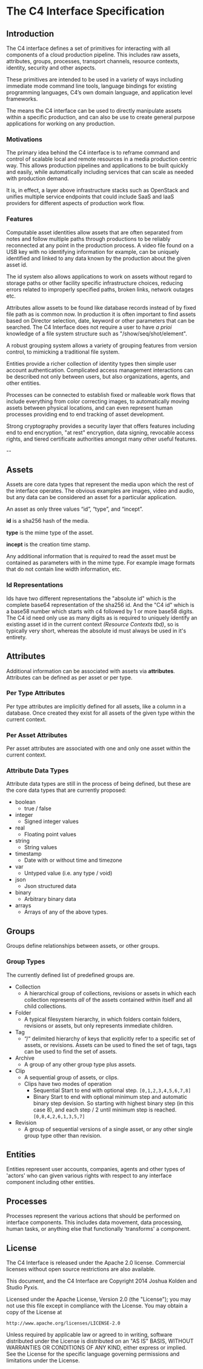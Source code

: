 # The C4 Interface Specification

## Introduction

The C4 interface defines a set of primitives for interacting with all components of a cloud production pipeline.  This includes raw assets, attributes, groups, processes, transport channels, resource contexts, identity, security and other aspects.

These primitives are intended to be used in a variety of ways including immediate mode command line tools, language bindings for existing programming languages, C4’s own domain language, and application level frameworks.

The means the C4 interface can be used to directly manipulate assets within a specific production, and can also be use to create general purpose applications for working on any production.

### Motivations

The primary idea behind the C4 interface is to reframe command and control of scalable local and remote resources in a media production centric way.  This allows production pipelines and applications to be built quickly and easily, while automatically including services that can scale as needed with production demand.

It is, in effect, a layer above infrastructure stacks such as OpenStack and unifies multiple service endpoints that could include SaaS and IaaS providers for different aspects of production work flow.


### Features

Computable asset identities allow assets that are often separated from notes and follow multiple paths through productions to be reliably reconnected at any point in the production process.  A video file found on a USB key with no identifying information for example, can be uniquely identified and linked to any data known by the production about the given asset id.

The id system also allows applications to work on assets without regard to storage paths or other facility specific infrastructure choices, reducing errors related to improperly specified paths, broken links, network outages etc.

Attributes allow assets to be found like database records instead of by fixed file path as is common now.  In production it is often important to find assets based on Director selection, date, keyword or other parameters that can be searched.  The C4 Interface does not require a user to have _a prioi_ knowledge of a file system structure such as "/show/seq/shot/element". 

A robust grouping system allows a variety of grouping features from version control, to mimicking a traditional file system.

Entities provide a richer collection of identity types then simple user account authentication.  Complicated access management interactions can be described not only between users, but also organizations, agents, and other entities.

Processes can be connected to establish fixed or malleable work flows that include everything from color correcting images, to automatically moving assets between physical locations, and can even represent human processes providing end to end tracking of asset development.

Strong cryptography provides a security layer that offers features including end to end encryption, "at rest" encryption, data signing, revocable access rights, and tiered certificate authorities amongst many other useful features. 

--

## Assets

Assets are core data types that represent the media upon which the rest of the interface operates.  The obvious examples are images, video and audio, but any data can be considered an asset for a particular application.  

An asset as only three values “id”, “type”, and “incept”.

**id** is a sha256 hash of the media.

**type** is the mime type of the asset.

**incept** is the creation time stamp.

Any additional information that is _required_ to read the asset must be contained as parameters with in the mime type.  For example image formats that do not contain line width information, etc.  

### Id Representations

Ids have two different representations the "absolute id" which is the complete base64 representation of the sha256 id.  And the "C4 id" which is a base58 number which starts with c4 followed by 1 or more base58 digits.  The C4 id need only use as many digits as is required to uniquely identify an existing asset id in the current context _(Resource Contexts tbd)_, so is typically very short, whereas the absolute id must always be used in it's entirety.

## Attributes

Additional information can be associated with assets via **attributes**.  Attributes can be defined as per asset or per type.

### Per Type Attributes

Per type attributes are implicitly defined for all assets, like a column in a database. Once created they exist for all assets of the given type within the current context. 

### Per Asset Attributes

Per asset attributes are associated with one and only one asset within the current context. 

### Attribute Data Types

Attribute data types are still in the process of being defined, but these are the core data types that are currently proposed:

- boolean
  - true / false
- integer
  - Signed integer values
- real
  - Floating point values
- string
  - String values
- timestamp
  - Date with or without time and timezone
- var
  - Untyped value (i.e. any type / void)
- json
  - Json structured data
- binary
  - Arbitrary binary data
- arrays 
  - Arrays of any of the above types. 

## Groups

Groups define relationships between assets, or other groups.

### Group Types

The currently defined list of predefined groups are.

  - Collection
    + A hierarchical group of collections, revisions or assets in which each collection represents _all_ of the assets contained within itself and all child collections.
  - Folder
    + A typical filesystem hierarchy, in which folders contain folders, revisions or assets, but only represents immediate children.
  - Tag
    + “/“ delimited hierarchy of keys that explicitly refer to a specific set of assets, or revisions.  Assets can be used to fined the set of tags, tags can be used to find the set of assets.
  - Archive
    + A group of any other group type plus assets.
  - Clip
    + A sequential group of assets, or clips. 
    + Clips have two modes of operation
      - Sequential
        Start to end with optional step.
        `[0,1,2,3,4,5,6,7,8]`
      - Binary
        Start to end with optional minimum step and automatic binary step devision. So starting with highest binary step (in this case 8), and each step / 2 until minimum step is reached.
        `[0,8,4,2,6,1,3,5,7]`
  - Revision
    - A group of sequential versions of a single asset, or any other single group type other than revision.

## Entities

Entities represent user accounts, companies, agents and other types of 'actors' who can given various rights with respect to any interface component including other entities.

## Processes

Processes represent the various actions that should be performed on interface components.  This includes data movement, data processing, human tasks, or anything else that functionally 'transforms' a component.

## License

The C4 Interface is released under the Apache 2.0 license.  Commercial licenses without open source restrictions are also available.

This document, and the C4 Interface are Copyright 2014 Joshua Kolden and Studio Pyxis.

Licensed under the Apache License, Version 2.0 (the "License");
you may not use this file except in compliance with the License.
You may obtain a copy of the License at

    http://www.apache.org/licenses/LICENSE-2.0

Unless required by applicable law or agreed to in writing, software
distributed under the License is distributed on an "AS IS" BASIS,
WITHOUT WARRANTIES OR CONDITIONS OF ANY KIND, either express or implied.
See the License for the specific language governing permissions and
limitations under the License.

